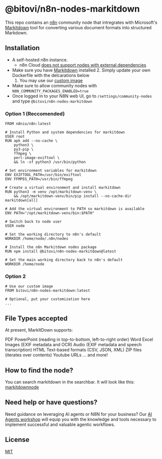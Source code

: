 # @bitovi/n8n-nodes-markitdown

This repo contains an [n8n](https://n8n.io/) community node that intregrates with Microsoft's [Markitdown](https://github.com/microsoft/markitdown) tool for converting various document formats into structured Markdown.

## Installation

- A self-hosted n8n instance.
   - n8n Cloud [does not support nodes with external dependencies](https://community.n8n.io/t/custom-node-approval/118559?utm_source=chatgpt.com)
- Make sure you have [Markitdown](https://github.com/bitovi/n8n-nodes-markitdown) installed
   2. Simply update your own Dockerfile with the delcarations below
   1. You may use our [custom image](https://hub.docker.com/r/bitovi/n8n-nodes-markitdown)
- Make sure to allow community nodes with `N8N_COMMUNITY_PACKAGES_ENABLED=true`
- Once logged in to your N8N web UI, go to `/settings/community-nodes` and type `@bitovi/n8n-nodes-markitdown`

### Option 1 (Reccomended)
```
FROM n8nio/n8n:latest

# Install Python and system dependencies for markitdown
USER root
RUN apk add --no-cache \
    python3 \
    py3-pip \
    ffmpeg \
    perl-image-exiftool \
    && ln -sf python3 /usr/bin/python

# Set environment variables for markitdown
ENV EXIFTOOL_PATH=/usr/bin/exiftool
ENV FFMPEG_PATH=/usr/bin/ffmpeg

# Create a virtual environment and install markitdown
RUN python3 -m venv /opt/markitdown-venv \
    && /opt/markitdown-venv/bin/pip install --no-cache-dir markitdown[all]

# Add the virtual environment to PATH so markitdown is available
ENV PATH="/opt/markitdown-venv/bin:$PATH"

# Switch back to node user
USER node

# Set the working directory to n8n's default
WORKDIR /home/node/.n8n/nodes

# Install the n8n Markitdown nodes package
RUN npm install @bitovi/n8n-nodes-markitdown@latest

# Set the main working directory back to n8n's default
WORKDIR /home/node
```

### Option 2

```
# Use our custom image
FROM bitovi/n8n-nodes-markitdown:latest

# Optional, put your customization here
...
```

## File Types accepted
At present, MarkItDown supports:

PDF
PowerPoint (reading in top-to-bottom, left-to-right order)
Word
Excel
Images (EXIF metadata and OCR)
Audio (EXIF metadata and speech transcription)
HTML
Text-based formats (CSV, JSON, XML)
ZIP files (iterates over contents)
Youtube URLs
... and more!

## How to find the node?
You can search markitdown in the searchbar.
It will look like this: [markitdownnode](/markitdown.png)

## Need help or have questions?

Need guidance on leveraging AI agents or N8N for your business? Our [AI Agents workshop](https://hubs.ly/Q02X-9Qq0) will equip you with the knowledge and tools necessary to implement successful and valuable agentic workflows.

## License

[MIT](./LICENSE.md)
